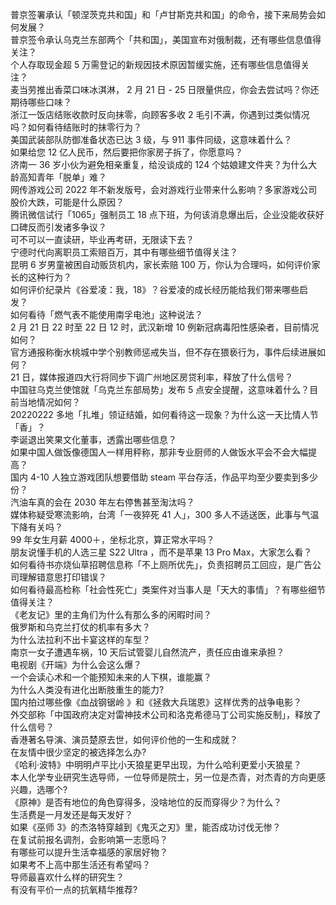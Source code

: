 普京签署承认「顿涅茨克共和国」和「卢甘斯克共和国」的命令，接下来局势会如何发展？  
普京签令承认乌克兰东部两个「共和国」，美国宣布对俄制裁，还有哪些信息值得关注？  
个人存取现金超 5 万需登记的新规因技术原因暂缓实施，还有哪些信息值得关注？  
麦当劳推出香菜口味冰淇淋， 2 月 21 日 - 25 日限量供应，你会去尝试吗？你还期待哪些口味？  
浙江一饭店结账收款时反向抹零，向顾客多收 2 毛引不满，你遇到过类似情况吗？如何看待结账时的抹零行为？  
美国武装部队防御准备状态已达 3 级，与 911 事件同级，这意味着什么？  
如果给您 12 亿人民币，然后要把你家房子拆了，你愿意吗？  
济南一 36 岁小伙为避免相亲重复，给没谈成的 124 个姑娘建文件夹？为什么大龄高知青年「脱单」难？  
网传游戏公司 2022 年不新发版号，会对游戏行业带来什么影响？多家游戏公司股价大跌，可能是什么原因？  
腾讯微信试行「1065」强制员工 18 点下班，为何该消息爆出后，企业没能收获好口碑反而引发诸多争议？  
可不可以一直读研，毕业再考研，无限读下去？  
宁德时代向离职员工索赔百万，其中有哪些细节值得关注？  
昆明 6 岁男童被困自动贩货机内，家长索赔 100 万，你认为合理吗，如何评价家长的这种行为？  
如何评价纪录片《谷爱凌：我，18》？谷爱凌的成长经历能给我们带来哪些启发？  
如何看待「燃气表不能使用南孚电池」这种说法？  
2 月 21 日 22 时至 22 日 12 时，武汉新增 10 例新冠病毒阳性感染者，目前情况如何？  
官方通报称衡水桃城中学个别教师惩戒失当，但不存在猥亵行为，事件后续进展如何？  
21 日，媒体报道四大行将同步下调广州地区房贷利率，释放了什么信号？  
中国驻乌克兰使馆就「乌克兰东部局势」发布 5 点安全提醒，这意味着什么？目前当地情况如何？  
20220222 多地「扎堆」领证结婚，如何看待这一现象？为什么这一天比情人节「香」？  
李诞退出笑果文化董事，透露出哪些信息？  
如果中国人做饭像德国人一样用秤称，那非专业厨师的人做饭水平会不会大幅提高？  
国内 4-10 人独立游戏团队想要借助 steam 平台存活，作品平均至少要卖到多少份？  
汽油车真的会在 2030 年左右停售甚至淘汰吗？  
媒体称疑受寒流影响，台湾「一夜猝死 41 人」，300 多人不适送医，此事与气温下降有关吗？  
99 年女生月薪 4000＋，坐标北京，算正常水平吗？  
朋友说懂手机的人选三星 S22 Ultra ，而不是苹果 13 Pro Max，大家怎么看？  
如何看待书亦烧仙草招聘信息称「不上厕所优先」，负责招聘员工回应，是广告公司理解错意思打印错误？  
如何看待最高检称「社会性死亡」类案件对当事人是「天大的事情」？有哪些细节值得关注？  
《老友记》里的主角们为什么有那么多的闲暇时间？  
俄罗斯和乌克兰打仗的机率有多大？  
为什么法拉利不出卡宴这样的车型？  
南京一女子遭遇车祸，10 天后试管婴儿自然流产，责任应由谁来承担？  
电视剧《开端》为什么会这么爆？  
一个会读心术和一个能预知未来的人下棋，谁能赢？  
为什么人类没有进化出断肢重生的能力?  
国内拍过哪些像《血战钢锯岭 》和《拯救大兵瑞恩》这样优秀的战争电影？  
外交部称「中国政府决定对雷神技术公司和洛克希德马丁公司实施反制」，释放了什么信号？  
香港著名导演、演员楚原去世，如何评价他的一生和成就？  
在友情中很少坚定的被选择怎么办?  
《哈利·波特》中明明卢平比小天狼星更早出现，为什么哈利更爱小天狼星？  
本人化学专业研究生选导师，一位导师是院士，另一位是杰青，对杰青的方向更感兴趣，选哪个?  
《原神》是否有地位的角色穿得多，没啥地位的反而穿得少？为什么？  
生活费是一月发还是每天发好？  
如果《巫师 3》的杰洛特穿越到《鬼灭之刃》里，能否成功讨伐无惨？  
在复试前报名调剂，会影响第一志愿吗？  
有哪些可以提升生活幸福感的家居好物？  
如果考不上高中那生活还有希望吗？  
导师最喜欢什么样的研究生？  
有没有平价一点的抗氧精华推荐?  
